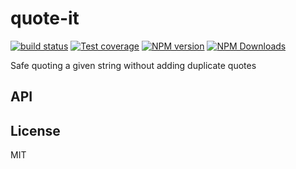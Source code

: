 # quote-it

[![build status](https://img.shields.io/travis/imcuttle/quote-it/master.svg?style=flat-square)](https://travis-ci.org/imcuttle/quote-it)
[![Test coverage](https://img.shields.io/codecov/c/github/imcuttle/quote-it.svg?style=flat-square)](https://codecov.io/github/imcuttle/quote-it?branch=master)
[![NPM version](https://img.shields.io/npm/v/quote-it.svg?style=flat-square)](https://www.npmjs.com/package/quote-it)
[![NPM Downloads](https://img.shields.io/npm/dm/quote-it.svg?style=flat-square&maxAge=43200)](https://www.npmjs.com/package/quote-it)

Safe quoting a given string without adding duplicate quotes

## API

## License

MIT
